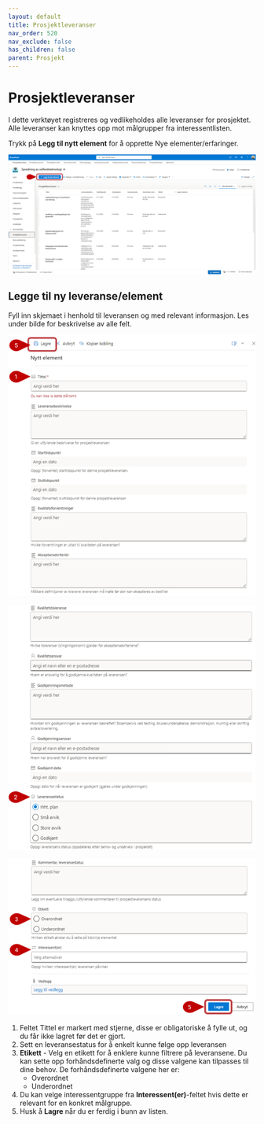 ```yaml
---
layout: default
title: Prosjektleveranser
nav_order: 520
nav_exclude: false
has_children: false
parent: Prosjekt
---
```


# Prosjektleveranser

I dette verktøyet registreres og vedlikeholdes alle leveranser for prosjektet. Alle leveranser kan knyttes opp mot målgrupper fra interessentlisten.

Trykk på **Legg til nytt element** for å opprette Nye elementer/erfaringer. 

![](./media/52-Prosjektleveranser.png)

## Legge til ny leveranse/element

Fyll inn skjemaet i henhold til leveransen og med relevant informasjon. Les under bilde for beskrivelse av alle felt.

![](./media/52-ProsjektleveranserNy1.png)

![](./media/52-ProsjektleveranserNy2.png)

![](./media/52-ProsjektleveranserNy3.png)

1. Feltet Tittel er markert med stjerne, disse er obligatoriske å fylle ut, og du får ikke lagret før det er gjort.
2. Sett en leveransestatus for å enkelt kunne følge opp leveransen
3. **Etikett** - Velg en etikett for å enklere kunne filtrere på leveransene. Du kan sette opp forhåndsdefinerte valg og disse valgene kan tilpasses til dine behov. De forhåndsdefinerte valgene her er:
    - Overordnet
    - Underordnet
4. Du kan velge interessentgruppe fra **Interessent(er)**-feltet hvis dette er relevant for en konkret målgruppe.
5. Husk å **Lagre** når du er ferdig i bunn av listen.


